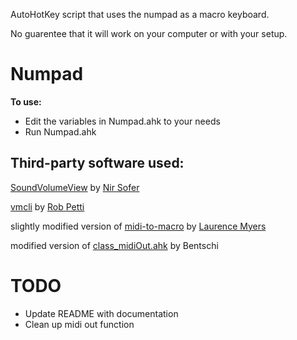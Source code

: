 AutoHotKey script that uses the numpad as a macro keyboard.

No guarentee that it will work on your computer or with your setup.

# Numpad
**To use:**
* Edit the variables in Numpad.ahk to your needs
* Run Numpad.ahk

## Third-party software used:
[SoundVolumeView](https://www.nirsoft.net/utils/sound_volume_view.html) by [Nir Sofer](https://www.nirsoft.net/about_nirsoft_freeware.html)

[vmcli](https://github.com/rpetti/vmcli) by [Rob Petti](https://github.com/rpetti)

slightly modified version of [midi-to-macro](https://github.com/laurence-myers/midi-to-macro/) by [Laurence Myers](https://github.com/laurence-myers)

modified version of [class_midiOut.ahk](https://github.com/Ixiko/AHK-libs-and-classes-collection/blob/master/classes/class_midiOut.ahk) by Bentschi

# TODO
* Update README with documentation
* Clean up midi out function